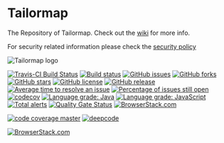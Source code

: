 Tailormap
========

The Repository of Tailormap.
Check out the [wiki](https://github.com/b3partners/Tailormap/wiki) for more info.

For security related information please check the [security policy](./.github/SECURITY.md)

![Tailormap logo](https://tailormap.nl/portal/custom/images/logo.png)


[![Travis-CI Build Status](https://travis-ci.com/B3Partners/tailormap.svg?branch=master)](https://travis-ci.com/B3Partners/tailormap)
[![Build status](https://ci.appveyor.com/api/projects/status/6wcsx39i2q3cx6k5/branch/master?svg=true)](https://ci.appveyor.com/project/mtoonen/tailormap/branch/master)
[![GitHub issues](https://img.shields.io/github/issues/B3Partners/tailormap.svg)](https://github.com/B3Partners/tailormap/issues)
[![GitHub forks](https://img.shields.io/github/forks/B3Partners/tailormap.svg)](https://github.com/B3Partners/tailormap/network)
[![GitHub stars](https://img.shields.io/github/stars/B3Partners/tailormap.svg)](https://github.com/B3Partners/tailormap/stargazers)
[![GitHub license](https://img.shields.io/badge/license-AGPLv3-blue.svg)](https://raw.githubusercontent.com/B3Partners/tailormap/master/LICENSE.txt)
[![GitHub release](https://img.shields.io/github/release/B3Partners/tailormap.svg?maxAge=2592000)]()
[![Average time to resolve an issue](http://isitmaintained.com/badge/resolution/B3Partners/tailormap.svg)](http://isitmaintained.com/project/B3Partners/tailormap "Average time to resolve an issue")
[![Percentage of issues still open](http://isitmaintained.com/badge/open/B3Partners/tailormap.svg)](http://isitmaintained.com/project/B3Partners/tailormap "Percentage of issues still open")
[![codecov](https://codecov.io/gh/B3Partners/tailormap/branch/master/graph/badge.svg)](https://codecov.io/gh/B3Partners/tailormap)
[![Language grade: Java](https://img.shields.io/lgtm/grade/java/g/B3Partners/tailormap.svg?logo=lgtm&logoWidth=18)](https://lgtm.com/projects/g/B3Partners/tailormap/context:java)
[![Language grade: JavaScript](https://img.shields.io/lgtm/grade/javascript/g/B3Partners/tailormap.svg?logo=lgtm&logoWidth=18)](https://lgtm.com/projects/g/B3Partners/tailormap/context:javascript)
[![Total alerts](https://img.shields.io/lgtm/alerts/g/B3Partners/tailormap.svg?logo=lgtm&logoWidth=18)](https://lgtm.com/projects/g/B3Partners/tailormap/alerts/)
[![Quality Gate Status](https://sonarcloud.io/api/project_badges/measure?project=B3Partners_tailormap&metric=alert_status)](https://sonarcloud.io/dashboard?id=B3Partners_tailormap)
[![BrowserStack.com](http://files.b3p.nl/flamingo/bs.png)]()

[![code coverage master](https://codecov.io/gh/B3Partners/tailormap/branch/master/graphs/sunburst.svg)](https://codecov.io/gh/B3Partners/tailormap/branch/master)
[![deepcode](https://www.deepcode.ai/api/gh/badge?key=eyJhbGciOiJIUzI1NiIsInR5cCI6IkpXVCJ9.eyJwbGF0Zm9ybTEiOiJnaCIsIm93bmVyMSI6IkIzUGFydG5lcnMiLCJyZXBvMSI6InRhaWxvcm1hcCIsImluY2x1ZGVMaW50IjpmYWxzZSwiYXV0aG9ySWQiOjIyMDI2LCJpYXQiOjE2MDA4NTAzMzl9.of5ercHDbNlYcMKPiNKesTFg9-Jf1MQPwPv9p52wQLQ)](https://www.deepcode.ai/app/gh/B3Partners/tailormap/_/dashboard?utm_content=gh%2FB3Partners%2Ftailormap)

[![BrowserStack.com](http://files.b3p.nl/flamingo/bs.png)]()


